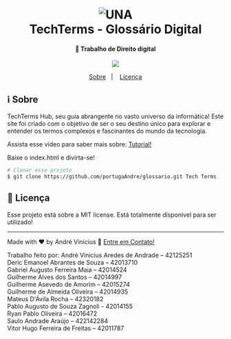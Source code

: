 <h1 align="center">
    <img alt="UNA" src="./site/templates/styles/images/faculdade-una.png" />
    <br>
    TechTerms - Glossário Digital
</h1>

<h4 align="center">
 🚀 Trabalho de Direito digital
</h4>
<p align="center">
<img src="https://img.shields.io/badge/OpenSource-Free%20Open%20source-brightgreen"/>

</p>

<p align="center">
  <a href="#information_source-sobre">Sobre</a>&nbsp;&nbsp;&nbsp;|&nbsp;&nbsp;&nbsp;
  <a href="#memo-Licença">Licença</a>

</p>

## :information_source: Sobre

TechTerms Hub, seu guia abrangente no vasto universo da informática! Este site foi criado com o objetivo de ser o seu destino único para explorar e entender os termos complexos e fascinantes do mundo da tecnologia.

Assista esse vídeo para saber mais sobre: [Tutorial!](https://www.loom.com/share/689b471af6104f3f9f28cec7aa211dc0)

Baixe o index.html e divirta-se!

```bash
# Clonar esse projeto
$ git clone https://github.com/portugaAndre/glossario.git Tech Terms
```

## :memo: Licença

Esse projeto está sobre a MIT license. Está totalmente dísponivel para ser utilizado!

---

Made with ♥ by André Vinicius :wave: [Entre em Contato!](https://www.linkedin.com/in/andr%C3%A9-vinicius-b3b932162/)

Trabalho feito por:
André Vinicius Aredes de Andrade – 42125251
<br>
Deric Emanoel Abrantes de Souza – 42013710
<br>
Gabriel Augusto Ferreira Maia – 42014524
<br>
Guilherme Alves dos Santos – 42014997
<br>
Guilherme Asevedo de Amorim – 42015274
<br>
Guilherme de Almeida Oliveira – 42014935
<br>
Mateus D'Ávila Rocha – 42320182
<br>
Pablo Augusto de Souza Zagnoli - 42014155
<br>
Ryan Pablo Oliveira – 42016472
<br>
Saulo Andrade Araújo – 422142284
<br>
Vitor Hugo Ferreira de Freitas – 42011787
